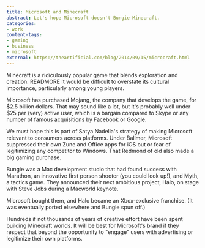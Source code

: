 ```yaml
---
title: Microsoft and Minecraft
abstract: Let's hope Microsoft doesn't Bungie Minecraft.
categories:
- work
content-tags:
- gaming
- business
- microsoft
external: https://theartificial.com/blog/2014/09/15/microcraft.html
---
```


Minecraft is a ridiculously popular game that blends exploration and creation. READMORE It would be difficult to overstate its cultural importance, particularly among young players.

Microsoft has purchased Mojang, the company that develops the game, for $2.5 billion dollars. That may sound like a lot, but it's probably well under $25 per (very) active user, which is a bargain compared to Skype or any number of famous acquisitions by Facebook or Google.

We must hope this is part of Satya Nadella's strategy of making Microsoft relevant to consumers across platforms. Under Ballmer, Microsoft suppressed their own Zune and Office apps for iOS out or fear of legitimizing any competitor to Windows. That Redmond of old also made a big gaming purchase.

Bungie was a Mac development studio that had found success with Marathon, an innovative first person shooter (you could look up!), and Myth, a tactics game. They announced their next ambitious project, Halo, on stage with Steve Jobs during a Macworld keynote.

Microsoft bought them, and Halo became an Xbox-exclusive franchise. (It was eventually ported elsewhere and Bungie spun off.)

Hundreds if not thousands of years of creative effort have been spent building Minecraft worlds. It will be best for Microsoft's brand if they respect that beyond the opportunity to "engage" users with advertising or legitimize their own platforms.

